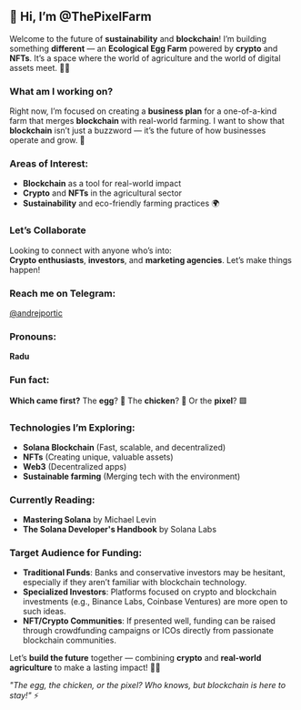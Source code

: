 ## 👋 Hi, I’m @ThePixelFarm

Welcome to the future of **sustainability** and **blockchain**! I’m building something **different** — an **Ecological Egg Farm** powered by **crypto** and **NFTs**. It’s a space where the world of agriculture and the world of digital assets meet. 🌱🐣

### What am I working on?
Right now, I’m focused on creating a **business plan** for a one-of-a-kind farm that merges **blockchain** with real-world farming. I want to show that **blockchain** isn’t just a buzzword — it’s the future of how businesses operate and grow. 🚀

### Areas of Interest:
- **Blockchain** as a tool for real-world impact
- **Crypto** and **NFTs** in the agricultural sector
- **Sustainability** and eco-friendly farming practices 🌍

### Let’s Collaborate
Looking to connect with anyone who’s into:  
**Crypto enthusiasts**, **investors**, and **marketing agencies**. Let’s make things happen!

### Reach me on Telegram:
[@andrejportic](https://t.me/andrejportic)

### Pronouns:  
**Radu**

### Fun fact:  
**Which came first?** The **egg**? 🥚 The **chicken**? 🐔 Or the **pixel**? 🟩

### Technologies I’m Exploring:
- **Solana Blockchain** (Fast, scalable, and decentralized)
- **NFTs** (Creating unique, valuable assets)
- **Web3** (Decentralized apps)
- **Sustainable farming** (Merging tech with the environment)

### Currently Reading:
- **Mastering Solana** by Michael Levin
- **The Solana Developer's Handbook** by Solana Labs

### Target Audience for Funding:
- **Traditional Funds**: Banks and conservative investors may be hesitant, especially if they aren’t familiar with blockchain technology.
- **Specialized Investors**: Platforms focused on crypto and blockchain investments (e.g., Binance Labs, Coinbase Ventures) are more open to such ideas.
- **NFT/Crypto Communities**: If presented well, funding can be raised through crowdfunding campaigns or ICOs directly from passionate blockchain communities.

Let’s **build the future** together — combining **crypto** and **real-world agriculture** to make a lasting impact! 🌱🚀

_"The egg, the chicken, or the pixel? Who knows, but blockchain is here to stay!"_ ⚡
